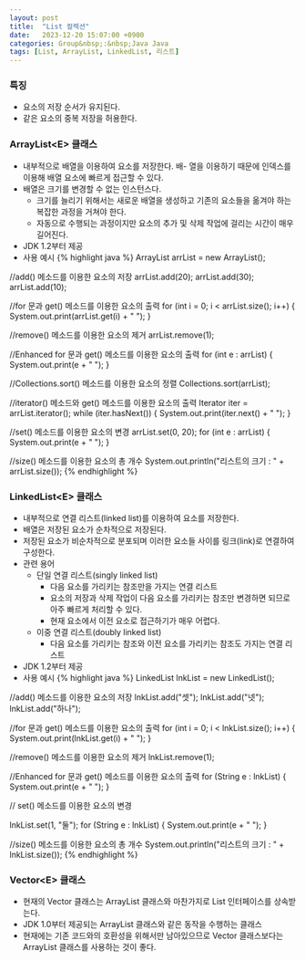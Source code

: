 ```yaml
---
layout: post
title:  "List 컬렉션"
date:   2023-12-20 15:07:00 +0900
categories: Group&nbsp;:&nbsp;Java Java
tags: [List, ArrayList, LinkedList, 리스트]
---
```


### 특징

- 요소의 저장 순서가 유지된다.
- 같은 요소의 중복 저장을 허용한다. 

### ArrayList&lt;E> 클래스

- 내부적으로 배열을 이용하여 요소를 저장한다.
배- 열을 이용하기 때문에 인덱스를 이용해 배열 요소에 빠르게 접근할 수 있다.
- 배열은 크기를 변경할 수 없는 인스턴스다.
    - 크기를 늘리기 위해서는 새로운 배열을 생성하고 기존의 요소들을 옮겨야 하는 복잡한 과정을 거쳐야 한다.
    - 자동으로 수행되는 과정이지만 요소의 추가 및 삭제 작업에 걸리는 시간이 매우 길어진다.
- JDK 1.2부터 제공
- 사용 예시
{% highlight java %}
ArrayList<Integer> arrList = new ArrayList<Integer>();

//add() 메소드를 이용한 요소의 저장
arrList.add(20);
arrList.add(30);
arrList.add(10);

//for 문과 get() 메소드를 이용한 요소의 출력
for (int i = 0; i < arrList.size(); i++) {
    System.out.print(arrList.get(i) + " ");
}

//remove() 메소드를 이용한 요소의 제거
arrList.remove(1);

//Enhanced for 문과 get() 메소드를 이용한 요소의 출력
for (int e : arrList) {
    System.out.print(e + " ");
}

//Collections.sort() 메소드를 이용한 요소의 정렬
Collections.sort(arrList);

//iterator() 메소드와 get() 메소드를 이용한 요소의 출력
Iterator<Integer> iter = arrList.iterator();
while (iter.hasNext()) {
    System.out.print(iter.next() + " ");
}

//set() 메소드를 이용한 요소의 변경
arrList.set(0, 20);
for (int e : arrList) {
    System.out.print(e + " ");
}

//size() 메소드를 이용한 요소의 총 개수
System.out.println("리스트의 크기 : " + arrList.size());
{% endhighlight %}

### LinkedList&lt;E> 클래스

- 내부적으로 연결 리스트(linked list)를 이용하여 요소를 저장한다.
- 배열은 저장된 요소가 순차적으로 저장된다.
- 저장된 요소가 비순차적으로 분포되며 이러한 요소들 사이를 링크(link)로 연결하여 구성한다.
- 관련 용어
    - 단일 연결 리스트(singly linked list)
        - 다음 요소를 가리키는 참조만을 가지는 연결 리스트
        - 요소의 저장과 삭제 작업이 다음 요소를 가리키는 참조만 변경하면 되므로 아주 빠르게 처리할 수 있다.
        - 현재 요소에서 이전 요소로 접근하기가 매우 어렵다.
    - 이중 연결 리스트(doubly linked list)
        - 다음 요소를 가리키는 참조와 이전 요소를 가리키는 참조도 가지는 연결 리스트
- JDK 1.2부터 제공
- 사용 예시
{% highlight java %}
LinkedList<String> lnkList = new LinkedList<String>();

//add() 메소드를 이용한 요소의 저장
lnkList.add("셋");
lnkList.add("넷");
lnkList.add("하나");

//for 문과 get() 메소드를 이용한 요소의 출력
for (int i = 0; i < lnkList.size(); i++) {
    System.out.print(lnkList.get(i) + " ");
}

//remove() 메소드를 이용한 요소의 제거
lnkList.remove(1);

//Enhanced for 문과 get() 메소드를 이용한 요소의 출력
for (String e : lnkList) {
    System.out.print(e + " ");
}

// set() 메소드를 이용한 요소의 변경

lnkList.set(1, "둘");
for (String e : lnkList) {
    System.out.print(e + " ");
}

//size() 메소드를 이용한 요소의 총 개수
System.out.println("리스트의 크기 : " + lnkList.size());
{% endhighlight %}

### Vector&lt;E> 클래스

- 현재의 Vector 클래스는 ArrayList 클래스와 마찬가지로 List 인터페이스를 상속받는다.
- JDK 1.0부터 제공되는 ArrayList 클래스와 같은 동작을 수행하는 클래스
- 현재에는 기존 코드와의 호환성을 위해서만 남아있으므로 Vector 클래스보다는 ArrayList 클래스를 사용하는 것이 좋다.